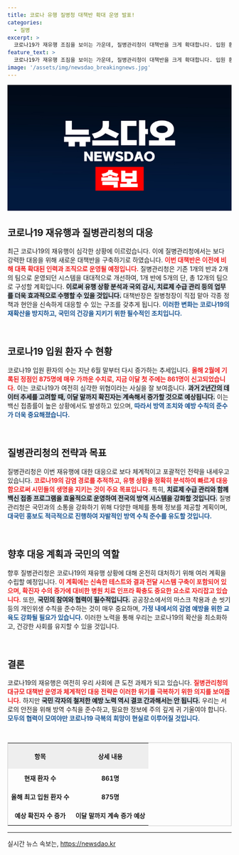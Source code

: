 ```yaml
---
title: 코로나 유행 질병청 대책반 확대 운영 발표!
categories:
  - 질병
excerpt: >
  코로나19가 재유행 조짐을 보이는 가운데, 질병관리청이 대책반을 크게 확대합니다. 입원 환자 수가 급증하고 있는 지금, 더욱 강화된 대응체계는 어떻게 상황을 변화시킬까요? 클릭해 자세한 소식을 확인하세요!
feature_text: >
  코로나19가 재유행 조짐을 보이는 가운데, 질병관리청이 대책반을 크게 확대합니다. 입원 환자 수가 급증하고 있는 지금, 더욱 강화된 대응체계는 어떻게 상황을 변화시킬까요? 클릭해 자세한 소식을 확인하세요!
image: '/assets/img/newsdao_breakingnews.jpg'
---
```


<p><img src="/assets/img/newsdao_breakingnews.jpg" alt="koreaapp 속보" /></p>

<h2 data-ke-size="size26">코로나19 재유행과 질병관리청의 대응</h2>

<p data-ke-size="size16">최근 코로나19의 재유행이 심각한 상황에 이르렀습니다. 이에 질병관리청에서는 보다 강력한 대응을 위해 새로운 대책반을 구축하기로 하였습니다. <b><span style="color: #ee2323;">이번 대책반은 이전에 비해 대폭 확대된 인력과 조직으로 운영될 예정입니다.</span></b> 질병관리청은 기존 1개의 반과 2개의 팀으로 운영되던 시스템을 대대적으로 개선하여, 1개 반에 5개의 단, 총 12개의 팀으로 구성할 계획입니다. <b><span style="background-color: #21538527;">이로써 유행 상황 분석과 국외 감시, 치료제 수급 관리 등의 업무를 더욱 효과적으로 수행할 수 있을 것입니다.</span></b> 대책반장은 질병청장이 직접 맡아 각종 정책과 현안을 신속하게 대응할 수 있는 구조를 갖추게 됩니다. <b><span style="color: #1a5490;">이러한 변화는 코로나19의 재확산을 방지하고, 국민의 건강을 지키기 위한 필수적인 조치입니다.</span></b></p>

<p data-ke-size="size16">&nbsp;</p>

<h2 data-ke-size="size26">코로나19 입원 환자 수 현황</h2>

<p data-ke-size="size16">코로나19 입원 환자의 수는 지난 6월 말부터 다시 증가하는 추세입니다. <b><span style="color: #ee2323;">올해 2월에 기록된 정점인 875명에 매우 가까운 수치로, 지금 이달 첫 주에는 861명이 신고되었습니다.</span></b> 이는 코로나19가 여전히 심각한 위협이라는 사실을 잘 보여줍니다. <b><span style="background-color: #21538527;">과거 2년간의 데이터 추세를 고려할 때, 이달 말까지 확진자는 계속해서 증가할 것으로 예상됩니다.</span></b> 이는 백신 접종률이 높은 상황에서도 발생하고 있으며, <b><span style="color: #1a5490;">따라서 방역 조치와 예방 수칙의 준수가 더욱 중요해졌습니다.</span></b></p>

<p data-ke-size="size16">&nbsp;</p>

<h2 data-ke-size="size26">질병관리청의 전략과 목표</h2>

<p data-ke-size="size16">질병관리청은 이번 재유행에 대한 대응으로 보다 체계적이고 포괄적인 전략을 내세우고 있습니다. <b><span style="color: #ee2323;">코로나19의 감염 경로를 추적하고, 유행 상황을 정확히 분석하여 빠르게 대응함으로써 시민들의 생명을 지키는 것이 주요 목표입니다.</span></b> 특히, <b><span style="background-color: #21538527;">치료제 수급 관리와 함께 백신 접종 프로그램을 효율적으로 운영하여 전국의 방역 시스템을 강화할 것입니다.</span></b> 질병관리청은 국민과의 소통을 강화하기 위해 다양한 매체를 통해 정보를 제공할 계획이며, <b><span style="color: #1a5490;">대국민 홍보도 적극적으로 진행하여 자발적인 방역 수칙 준수를 유도할 것입니다.</span></b></p>

<p data-ke-size="size16">&nbsp;</p>

<h2 data-ke-size="size26">향후 대응 계획과 국민의 역할</h2>

<p data-ke-size="size16">향후 질병관리청은 코로나19의 재유행 상황에 대해 온전히 대처하기 위해 여러 계획을 수립할 예정입니다. <b><span style="color: #ee2323;">이 계획에는 신속한 테스트와 결과 전달 시스템 구축이 포함되어 있으며, 확진자 수의 증가에 대비한 병원 치료 인프라 확충도 중요한 요소로 자리잡고 있습니다.</span></b> 또한, <b><span style="background-color: #21538527;">국민의 참여와 협력이 필수적입니다.</span></b> 공공장소에서의 마스크 착용과 손 씻기 등의 개인위생 수칙을 준수하는 것이 매우 중요하며, <b><span style="color: #1a5490;">가정 내에서의 감염 예방을 위한 교육도 강화될 필요가 있습니다.</span></b> 이러한 노력을 통해 우리는 코로나19의 확산을 최소화하고, 건강한 사회를 유지할 수 있을 것입니다.</p>

<p data-ke-size="size16">&nbsp;</p>

<h2 data-ke-size="size26">결론</h2>

<p data-ke-size="size16">코로나19의 재유행은 여전히 우리 사회에 큰 도전 과제가 되고 있습니다. <b><span style="color: #ee2323;">질병관리청의 대규모 대책반 운영과 체계적인 대응 전략은 이러한 위기를 극복하기 위한 의지를 보여줍니다.</span></b> 하지만 <b><span style="background-color: #21538527;">국민 각자의 철저한 예방 노력 역시 결코 간과해서는 안 됩니다.</span></b> 우리는 서로의 안전을 위해 방역 수칙을 준수하고, 필요한 정보에 주의 깊게 귀 기울여야 합니다. <b><span style="color: #1a5490;">모두의 협력이 모여야만 코로나19 극복의 희망이 현실로 이루어질 것입니다.</span></b></p>

<p data-ke-size="size16">&nbsp;</p>

<table style="width:100%; border:1px solid #ccc; border-collapse:collapse;">
  <tr>
    <th style="text-align: center; height: 50px; background-color: #eeeeee;"><b>항목</b></th>
    <th style="text-align: center; height: 50px; background-color: #eeeeee;"><b>상세 내용</b></th>
  </tr>
  <tr>
    <td style="text-align: center; height: 37px;"><b>현재 환자 수</b></td>
    <td style="text-align: center; height: 37px;"><b>861명</b></td>
  </tr>
  <tr>
    <td style="text-align: center; height: 37px;"><b>올해 최고 입원 환자 수</b></td>
    <td style="text-align: center; height: 37px;"><b>875명</b></td>
  </tr>
  <tr>
    <td style="text-align: center; height: 37px;"><b>예상 확진자 수 증가</b></td>
    <td style="text-align: center; height: 37px;"><b>이달 말까지 계속 증가 예상</b></td>
  </tr>
</table>

<hr>
실시간 뉴스 속보는, <a href="https://newsdao.kr" rel="dofollow">https://newsdao.kr</a>



